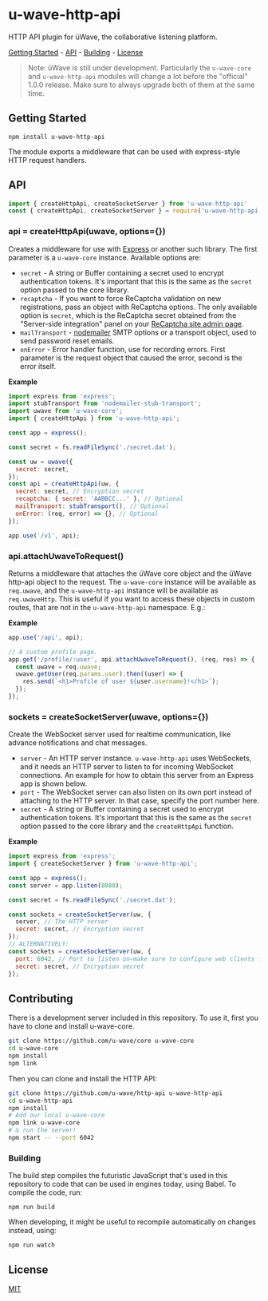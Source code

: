 # u-wave-http-api

HTTP API plugin for üWave, the collaborative listening platform.

[Getting Started](#getting-started) - [API](#api) - [Building](#contributing) -
[License](#license)

> Note: üWave is still under development. Particularly the `u-wave-core` and
> `u-wave-http-api` modules will change a lot before the "official" 1.0.0
> release. Make sure to always upgrade both of them at the same time.

## Getting Started

```
npm install u-wave-http-api
```

The module exports a middleware that can be used with express-style HTTP request
handlers.

## API

```js
import { createHttpApi, createSocketServer } from 'u-wave-http-api'
const { createHttpApi, createSocketServer } = require('u-wave-http-api')
```

### api = createHttpApi(uwave, options={})

Creates a middleware for use with [Express][] or another such library. The first
parameter is a `u-wave-core` instance. Available options are:

 - `secret` - A string or Buffer containing a secret used to encrypt
   authentication tokens. It's important that this is the same as the `secret`
   option passed to the core library.
 - `recaptcha` - If you want to force ReCaptcha validation on new registrations,
   pass an object with ReCaptcha options. The only available option is `secret`,
   which is the ReCaptcha secret obtained from the "Server-side integration"
   panel on your [ReCaptcha site admin page][recaptcha].
 - `mailTransport` - [nodemailer](https://nodemailer.com) SMTP options or a
   transport object, used to send password reset emails.
 - `onError` - Error handler function, use for recording errors. First parameter
   is the request object that caused the error, second is the error itself.

**Example**

```js
import express from 'express';
import stubTransport from 'nodemailer-stub-transport';
import uwave from 'u-wave-core';
import { createHttpApi } from 'u-wave-http-api';

const app = express();

const secret = fs.readFileSync('./secret.dat');

const uw = uwave({
  secret: secret,
});
const api = createHttpApi(uw, {
  secret: secret, // Encryption secret
  recaptcha: { secret: 'AABBCC...' }, // Optional
  mailTransport: stubTransport(), // Optional
  onError: (req, error) => {}, // Optional
});

app.use('/v1', api);
```

### api.attachUwaveToRequest()

Returns a middleware that attaches the üWave core object and the üWave http-api
object to the request. The `u-wave-core` instance will be available as
`req.uwave`, and the `u-wave-http-api` instance will be available as
`req.uwaveHttp`. This is useful if you want to access these objects in custom
routes, that are not in the `u-wave-http-api` namespace. E.g.:

**Example**

```js
app.use('/api', api);

// A custom profile page.
app.get('/profile/:user', api.attachUwaveToRequest(), (req, res) => {
  const uwave = req.uwave;
  uwave.getUser(req.params.user).then((user) => {
    res.send(`<h1>Profile of user ${user.username}!</h1>`);
  });
});
```

### sockets = createSocketServer(uwave, options={})

Create the WebSocket server used for realtime communication, like advance
notifications and chat messages.

 - `server` - An HTTP server instance. `u-wave-http-api` uses WebSockets, and it
   needs an HTTP server to listen to for incoming WebSocket connections. An
   example for how to obtain this server from an Express app is shown below.
 - `port` - The WebSocket server can also listen on its own port instead
   of attaching to the HTTP server. In that case, specify the port number here.
 - `secret` - A string or Buffer containing a secret used to encrypt
   authentication tokens. It's important that this is the same as the `secret`
   option passed to the core library and the `createHttpApi` function.

**Example**

```js
import express from 'express';
import { createSocketServer } from 'u-wave-http-api';

const app = express();
const server = app.listen(8080);

const secret = fs.readFileSync('./secret.dat');

const sockets = createSocketServer(uw, {
  server, // The HTTP server
  secret: secret, // Encryption secret
});
// ALTERNATIVELY:
const sockets = createSocketServer(uw, {
  port: 6042, // Port to listen on—make sure to configure web clients for this
  secret: secret, // Encryption secret
});
```

## Contributing

There is a development server included in this repository. To use it, first you
have to clone and install u-wave-core.

```bash
git clone https://github.com/u-wave/core u-wave-core
cd u-wave-core
npm install
npm link
```

Then you can clone and install the HTTP API:

```bash
git clone https://github.com/u-wave/http-api u-wave-http-api
cd u-wave-http-api
npm install
# Add our local u-wave-core
npm link u-wave-core
# & run the server!
npm start -- --port 6042
```

### Building

The build step compiles the futuristic JavaScript that's used in this repository
to code that can be used in engines today, using Babel. To compile the code,
run:

```
npm run build
```

When developing, it might be useful to recompile automatically on changes
instead, using:

```
npm run watch
```

## License

[MIT][]

[recaptcha]: https://www.google.com/recaptcha/admin#list
[Express]: https://expressjs.com

[MIT]: ./LICENSE
